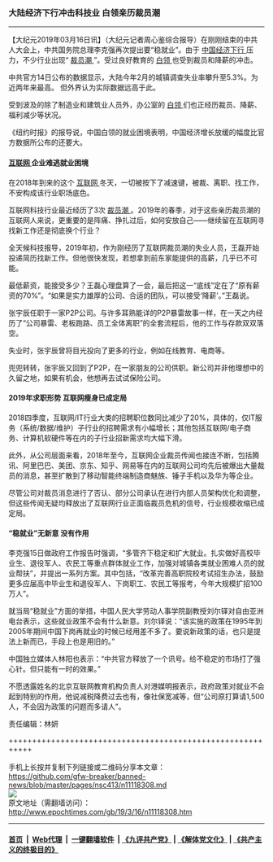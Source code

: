 ### 大陆经济下行冲击科技业 白领亲历裁员潮
------------------------

<p>
 【大纪元2019年03月16日讯】（大纪元记者周心鉴综合报导）在刚刚结束的中共人大会上，中共国务院总理李克强再次提出要“稳就业”。由于
 <a href="http://www.epochtimes.com/gb/tag/%E4%B8%AD%E5%9B%BD%E7%BB%8F%E6%B5%8E%E4%B8%8B%E8%A1%8C.html">
  中国经济下行
 </a>
 压力，不少行业出现“
 <a href="http://www.epochtimes.com/gb/tag/%E8%A3%81%E5%91%98%E6%BD%AE.html">
  裁员潮
 </a>
 ”。受过良好教育的
 <a href="http://www.epochtimes.com/gb/tag/%E7%99%BD%E9%A2%86.html">
  白领
 </a>
 也受到裁员和降薪的冲击。
</p>
<p>
 中共官方14日公布的数据显示，大陆今年2月的城镇调查失业率攀升至5.3%。为近两年来最高。 但外界认为实际数据远高于此。
</p>
<p>
 受到波及的除了制造业和建筑业人员外，办公室的
 <a href="http://www.epochtimes.com/gb/tag/%E7%99%BD%E9%A2%86.html">
  白领
 </a>
 们也正经历裁员、降薪、福利减少等状况。
</p>
<p>
 《纽约时报》的报导说，中国白领的就业困境表明，中国经济增长放缓的幅度比官方数据所公布的还要大。
</p>
<h4>
 <a href="http://www.epochtimes.com/gb/tag/%E4%BA%92%E8%81%94%E7%BD%91.html">
  互联网
 </a>
 企业难逃就业困境
</h4>
<p>
 在2018年到来的这个
 <a href="http://www.epochtimes.com/gb/tag/%E4%BA%92%E8%81%94%E7%BD%91.html">
  互联网
 </a>
 冬天，一切被按下了减速键，被裁、离职、找工作，不安构成该行业职场底色。
</p>
<p>
 互联网科技行业最近经历了3次
 <a href="http://www.epochtimes.com/gb/tag/%E8%A3%81%E5%91%98%E6%BD%AE.html">
  裁员潮
 </a>
 。2019年的春季，对于这些亲历裁员潮的互联网人来说，更重要的是阵痛、挣扎过后，如何安放自己——继续留在互联网寻找新工作还是彻底换个行业？
</p>
<p>
 全天候科技报导，2019年初，作为刚经历了互联网裁员潮的失业人员，王磊开始投递简历找新工作。但他很快发现，若想拿到前东家能提供的高薪，几乎已不可能。
</p>
<p>
 最低薪资，能接受多少？王磊心理盘算了一会，最后把这一“底线”定在了“原有薪资的70%”。“如果是实力雄厚的公司、合适的团队，可以接受‘降薪’。”王磊说。
</p>
<p>
 张宇辰任职于一家P2P公司。与许多耳熟能详的P2P暴雷故事一样，在一天之内经历了“公司暴雷、老板跑路、员工全体离职”的全套流程后，他的工作与存款双双落空。
</p>
<p>
 失业时，张宇辰曾将目光投向了更多的行业，例如在线教育、电商等。
</p>
<p>
 兜兜转转，张宇辰又回到了P2P，在一家朋友的公司供职。新公司并非他理想中的久留之地，如果有机会，他想再去试试保险公司。
</p>
<h4>
 2019年求职形势 互联网瘦身已成定局
</h4>
<p>
 2018四季度，互联网/IT行业大类的招聘职位数同比减少了20%，具体的，仅IT服务（系统/数据/维护）子行业的招聘需求有小幅增长；其他包括互联网/电子商务、计算机软硬件等在内的子行业招新需求均大幅下滑。
</p>
<p>
 此外，从公司层面来看，2018年至今，互联网企业裁员传闻也接连不断，包括腾讯、阿里巴巴、美团、京东、知乎、网易等在内的互联网公司均先后被爆出大量裁员的消息，甚至扩散到了移动智能终端制造商魅族、锤子手机以及华为等企业。
</p>
<p>
 尽管公司对裁员消息进行了否认、部分公司承认在进行内部人员架构优化和调整，但这些传闻无疑均释放出了互联网行业正面临裁员危机的信号，行业规模收缩已成定局。
</p>
<h4>
 “稳就业”无新意 没有作用
</h4>
<p>
 李克强15日做政府工作报告时强调，“多管齐下稳定和扩大就业。扎实做好高校毕业生、退役军人、农民工等重点群体就业工作，加强对城镇各类就业困难人员的就业帮扶”，并提出一系列方案。其中包括，“改革完善高职院校考试招生办法，鼓励更多应届高中毕业生和退役军人、下岗职工、农民工等报考，今年大规模扩招100万人”。
</p>
<p>
 就当局“稳就业”方面的举措，中国人民大学劳动人事学院副教授刘尔铎对自由亚洲电台表示，这些就业政策不会有什么新意。刘尔铎说：“该实施的政策在1995年到2005年期间中国下岗再就业的时候已经用差不多了。要说新政策的话，也只是提法上新而已，手段上也是用旧的。”
</p>
<p>
 中国独立媒体人林阳也表示：“中共官方释放了一个讯号。给不稳定的市场打了强心针。但只能有一时的效果。”
</p>
<p>
 不愿透露姓名的北京互联网教育机构负责人对港媒明报表示，政府政策对就业不会起到特别的作用，他说减税降费过去也有，像社保宽减等，但“公司原打算请1,500人，不会因为政策的问题而多请人”。
</p>
<p>
 责任编辑：林妍
</p>

+++++++++++++++++++++++++++++++++++++++++++++++++++++++++++<br/><br/>
手机上长按并复制下列链接或二维码分享本文章：<br/>
https://github.com/gfw-breaker/banned-news/blob/master/pages/nsc413/n11118308.md <br/>
<a href='https://github.com/gfw-breaker/banned-news/blob/master/pages/nsc413/n11118308.md'><img src='https://github.com/gfw-breaker/banned-news/blob/master/pages/nsc413/n11118308.md.png'/></a> <br/>
原文地址（需翻墙访问）：http://www.epochtimes.com/gb/19/3/16/n11118308.htm


------------------------
#### [首页](https://github.com/gfw-breaker/banned-news/blob/master/README.md) &nbsp;|&nbsp; [Web代理](https://github.com/labour-camp/helloworld) &nbsp;|&nbsp; [一键翻墙软件](https://github.com/gfw-breaker/nogfw/blob/master/README.md) &nbsp;| [《九评共产党》](https://github.com/gfw-breaker/9ping.md/blob/master/README.md#九评之一评共产党是什么) | [《解体党文化》](https://github.com/gfw-breaker/jtdwh.md/blob/master/README.md) | [《共产主义的终极目的》](https://github.com/gfw-breaker/gczydzjmd.md/blob/master/README.md)

